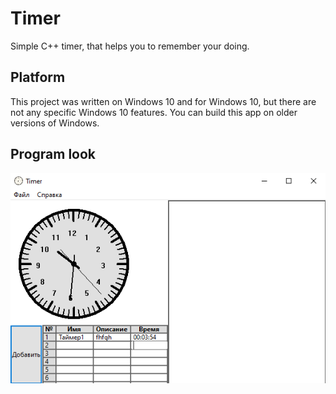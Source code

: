 # Timer
Simple C++ timer, that helps you to remember your doing.

## Platform
This project was written on Windows 10 and for Windows 10, but there are not any specific Windows 10 features. You can build this app on older versions of Windows.

## Program look
![Image alt](https://github.com/ClassZak/Timer/raw/TableBrunch/Timer/Picture1.png)